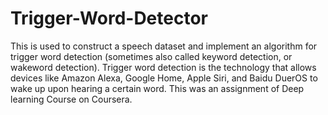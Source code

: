 # Trigger-Word-Detector
This is used to construct a speech dataset and implement an algorithm for trigger word detection (sometimes also called keyword detection, or wakeword detection).
Trigger word detection is the technology that allows devices like Amazon Alexa, Google Home, Apple Siri, and Baidu DuerOS to wake up upon hearing a certain word.
This was an assignment of Deep learning Course on Coursera.
